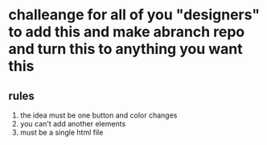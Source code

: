 # challeange for all of you "designers" to add this and make abranch repo and turn this to anything you want this
## rules 
1. the idea must be one button and color changes
2. you can't add another elements 
3. must be a single html file
